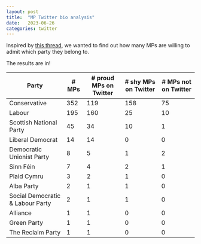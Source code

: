 ```yaml
---
layout: post
title:  "MP Twitter bio analysis"
date:   2023-06-26
categories: twitter
---
```


Inspired by [this thread](https://twitter.com/carolvorders/status/1642879704787984385), we wanted to find out how many MPs are willing to admit which party they belong to.

The results are in!

| Party | # MPs | # proud MPs on Twitter | # shy MPs on Twitter | # MPs not on Twitter <!--auto-gen-begin-->
| - | - | - | - | - |
| Conservative | 352 | 119 | 158 | 75 |
| Labour | 195 | 160 | 25 | 10 |
| Scottish National Party | 45 | 34 | 10 | 1 |
| Liberal Democrat | 14 | 14 | 0 | 0 |
| Democratic Unionist Party | 8 | 5 | 1 | 2 |
| Sinn Féin | 7 | 4 | 2 | 1 |
| Plaid Cymru | 3 | 2 | 1 | 0 |
| Alba Party | 2 | 1 | 1 | 0 |
| Social Democratic & Labour Party | 2 | 1 | 1 | 0 |
| Alliance | 1 | 1 | 0 | 0 |
| Green Party | 1 | 1 | 0 | 0 |
| The Reclaim Party | 1 | 1 | 0 | 0 |
<!--auto-gen-end-->
